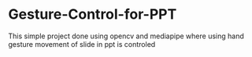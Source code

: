 # Gesture-Control-for-PPT
This simple project done using opencv and mediapipe where using hand gesture movement of slide in ppt is controled
